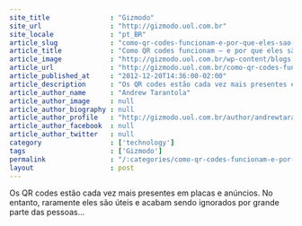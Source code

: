 ```yaml
---
site_title               : "Gizmodo"
site_url                 : "http://gizmodo.uol.com.br"
site_locale              : "pt_BR"
article_slug             : "como-qr-codes-funcionam-e-por-que-eles-sao-tao-ruins"
article_title            : "Como QR codes funcionam — e por que eles são tão ruins"
article_image            : "http://gizmodo.uol.com.br/wp-content/blogs.dir/8/files/2012/12/qrcodedestaque.jpg"
article_url              : "http://gizmodo.uol.com.br/como-qr-codes-funcionam-e-por-que-eles-sao-tao-ruins/"
article_published_at     : "2012-12-20T14:36:00-02:00"
article_description      : "Os QR codes estão cada vez mais presentes em placas e anúncios. No entanto, raramente eles são úteis e acabam sendo ignorados por grande parte das pessoas..."
article_author_name      : "Andrew Tarantola"
article_author_image     : null
article_author_biography : null
article_author_profile   : "http://gizmodo.uol.com.br/author/andrewtarantola/"
article_author_facebook  : null
article_author_twitter   : null
category                 : ['technology']
tags                     : ['Gizmodo']
permalink                : "/:categories/como-qr-codes-funcionam-e-por-que-eles-sao-tao-ruins/"
layout                   : post
---
```


Os QR codes estão cada vez mais presentes em placas e anúncios. No entanto, raramente eles são úteis e acabam sendo ignorados por grande parte das pessoas...
